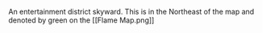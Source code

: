 An entertainment district skyward. This is in the Northeast of the map and denoted by green on the [[Flame Map.png]]